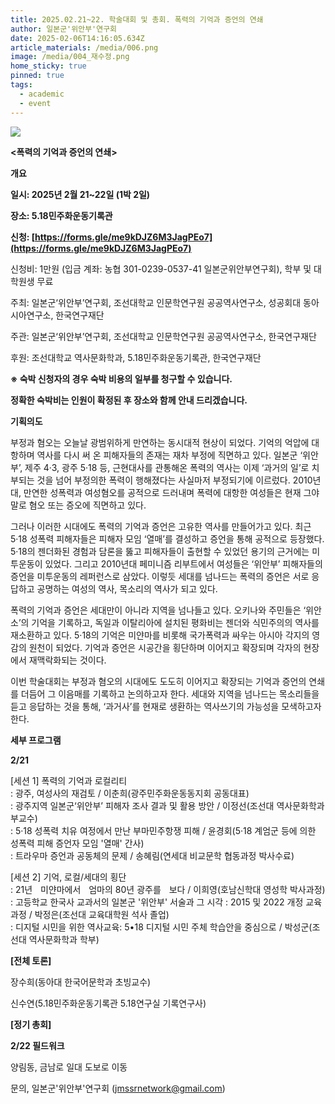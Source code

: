 ```yaml
---
title: 2025.02.21~22. 학술대회 및 총회. 폭력의 기억과 증언의 연쇄
author: 일본군'위안부'연구회
date: 2025-02-06T14:16:05.634Z
article_materials: /media/006.png
image: /media/004_재수정.png
home_sticky: true
pinned: true
tags:
  - academic
  - event
---
```

![](/media/제목을-입력해주세요_-002.png)

**<폭력의 기억과 증언의 연쇄>**

**개요**

**일시: 2025년 2월 21~22일 (1박 2일)**

**장소: 5.18민주화운동기록관**

**신청: [https://forms.gle/​me9kDJZ6M3JagPEo7](https://forms.gle/me9kDJZ6M3JagPEo7)**

신청비: 1만원 (입금 계좌: 농협 301-0239-0537-41 일본군위안부연구회), 학부 및 대학원생 무료

주최: 일본군‘위안부’연구회, 조선대학교 인문학연구원 공공역사연구소, 성공회대 동아시아연구소, 한국연구재단

주관: 일본군‘위안부’연구회, 조선대학교 인문학연구원 공공역사연구소, 한국연구재단

후원: 조선대학교 역사문화학과, 5.18민주화운동기록관, 한국연구재단

**※ 숙박 신청자의 경우 숙박 비용의 일부를 청구할 수 있습니다.** 

**정확한 숙박비는 인원이 확정된 후 장소와 함께 안내 드리겠습니다.**

**기획의도**

부정과 혐오는 오늘날 광범위하게 만연하는 동시대적 현상이 되었다. 기억의 억압에 대항하며 역사를 다시 써 온 피해자들의 존재는 재차 부정에 직면하고 있다. 일본군 ‘위안부’, 제주 4·3, 광주 5·18 등, 근현대사를 관통해온 폭력의 역사는 이제 ‘과거의 일’로 치부되는 것을 넘어 부정의한 폭력이 행해졌다는 사실마저 부정되기에 이르렀다. 2010년대, 만연한 성폭력과 여성혐오를 공적으로 드러내며 폭력에 대항한 여성들은 현재 그야말로 혐오 또는 증오에 직면하고 있다.

그러나 이러한 시대에도 폭력의 기억과 증언은 고유한 역사를 만들어가고 있다. 최근 5·18 성폭력 피해자들은 피해자 모임 ‘열매’를 결성하고 증언을 통해 공적으로 등장했다. 5·18의 젠더화된 경험과 담론을 뚫고 피해자들이 출현할 수 있었던 용기의 근거에는 미투운동이 있었다. 그리고 2010년대 페미니즘 리부트에서 여성들은 ‘위안부’ 피해자들의 증언을 미투운동의 레퍼런스로 삼았다. 이렇듯 세대를 넘나드는 폭력의 증언은 서로 응답하고 공명하는 여성의 역사, 목소리의 역사가 되고 있다.

폭력의 기억과 증언은 세대만이 아니라 지역을 넘나들고 있다. 오키나와 주민들은 ‘위안소’의 기억을 기록하고, 독일과 이탈리아에 설치된 평화비는 젠더와 식민주의의 역사를 재소환하고 있다. 5·18의 기억은 미얀마를 비롯해 국가폭력과 싸우는 아시아 각지의 영감의 원천이 되었다. 기억과 증언은 시공간을 횡단하며 이어지고 확장되며 각자의 현장에서 재맥락화되는 것이다.

이번 학술대회는 부정과 혐오의 시대에도 도도히 이어지고 확장되는 기억과 증언의 연쇄를 더듬어 그 이음매를 기록하고 논의하고자 한다. 세대와 지역을 넘나드는 목소리들을 듣고 응답하는 것을 통해, ‘과거사’를 현재로 생환하는 역사쓰기의 가능성을 모색하고자 한다.

**세부 프로그램**

**2/21** 

\[세션 1] 폭력의 기억과 로컬리티\
: 광주, 여성사의 재검토 / 이춘희(광주민주화운동동지회 공동대표)\
: 광주지역 일본군‘위안부’ 피해자 조사 결과 및 활용 방안 / 이정선(조선대 역사문화학과 부교수)\
: 5·18 성폭력 치유 여정에서 만난 부마민주항쟁 피해 / 윤경회(5·18 계엄군 등에 의한 성폭력 피해 증언자 모임 '열매' 간사)\
: 트라우마 증언과 공동체의 문제 / 송혜림(연세대 비교문학 협동과정 박사수료)

\[세션 2] 기억, 로컬/세대의 횡단\
: 21년ﾠ미얀마에서ﾠ엄마의 80년 광주를ﾠ보다 / 이희영(호남신학대 영성학 박사과정)\
: 고등학교 한국사 교과서의 일본군 '위안부' 서술과 그 시각 : 2015 및 2022 개정 교육과정 / 박정은(조선대 교육대학원 석사 졸업)\
: 디지털 시민을 위한 역사교육: 5•18 디지털 시민 주체 학습안을 중심으로 / 박성군(조선대 역사문화학과 학부)

**\[전체 토론]**

장수희(동아대 한국어문학과 초빙교수)

신수연(5.18민주화운동기록관 5.18연구실 기록연구사)

**\[정기 총회]**

**2/22 필드워크**

양림동, 금남로 일대 도보로 이동

문의, 일본군'위안부'연구회 ([jmssrnetwork@gmail.com](mailto:jmssrnetwork@gmail.com))